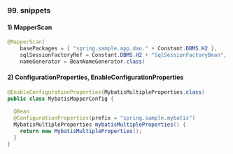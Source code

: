 ### 99. snippets

#### 1) MapperScan

```java
@MapperScan(
    basePackages = { "spring.sample.app.dao." + Constant.DBMS.H2 },
    sqlSessionFactoryRef = Constant.DBMS.H2 + "SqlSessionFactoryBean",
    nameGenerator = BeanNameGenerator.class)
```

#### 2) ConfigurationProperties, EnableConfigurationProperties

```java
@EnableConfigurationProperties(MybatisMultipleProperties.class)
public class MybatisMapperConfig {
  
  @Bean
  @ConfigurationProperties(prefix = "spring.sample.mybatis")
  MybatisMultipleProperties mybatisMultipleProperties() {
    return new MybatisMultipleProperties();
  }
}
```